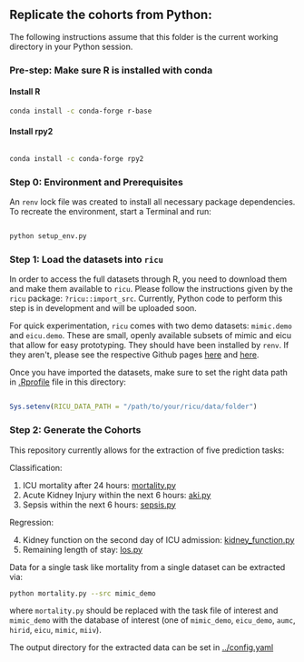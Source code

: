 ## Replicate the cohorts from Python:

The following instructions assume that this folder is the current working directory in your Python session. 

### Pre-step: Make sure R is installed with conda

#### Install R
```bash
conda install -c conda-forge r-base

```
#### Install rpy2
```bash

conda install -c conda-forge rpy2

```
### Step 0: Environment and Prerequisites

An `renv` lock file was created to install all necessary package dependencies. To recreate the environment, start a Terminal and run: 

```bash

python setup_env.py

```

### Step 1: Load the datasets into `ricu`

In order to access the full datasets through R, you need to download them and make them available to `ricu`. Please follow the instructions given by the `ricu` package: `?ricu::import_src`. Currently, Python code to perform this step is in development and will be uploaded soon. 

For quick experimentation, `ricu` comes with two demo datasets: `mimic.demo` and `eicu.demo`. These are small, openly available subsets of mimic and eicu that allow for easy prototyping. They should have been installed by `renv`. If they aren't, please see the respective Github pages [here](https://github.com/eth-mds/mimic-demo) and [here](https://github.com/eth-mds/eicu-demo).

Once you have imported the datasets, make sure to set the right data path in [.Rprofile](.Rprofile) file in this directory:

```r

Sys.setenv(RICU_DATA_PATH = "/path/to/your/ricu/data/folder")

```


### Step 2: Generate the Cohorts

This repository currently allows for the extraction of five prediction tasks: 

Classification:

1. ICU mortality after 24 hours: [mortality.py](mortality.py)
2. Acute Kidney Injury within the next 6 hours: [aki.py](aki.py)
3. Sepsis within the next 6 hours: [sepsis.py](sepsis.py)

Regression:

4. Kidney function on the second day of ICU admission: [kidney_function.py](kidney_function.py)
5. Remaining length of stay: [los.py](los.py)


Data for a single task like mortality from a single dataset can be extracted via: 
```bash 
python mortality.py --src mimic_demo
```

where `mortality.py` should be replaced with the task file of interest and `mimic_demo` with the database of interest (one of `mimic_demo`, `eicu_demo`, `aumc`, `hirid`, `eicu`, `mimic`, `miiv`). 

The output directory for the extracted data can be set in [../config.yaml](../config.yaml)
